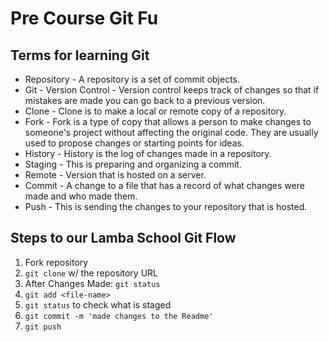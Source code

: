 # Pre Course Git Fu

## Terms for learning Git
 * Repository - A repository is a set of commit objects.
 * Git - Version Control - Version control keeps track of changes so that if mistakes are made you can go back to a previous version.
 * Clone - Clone is to make a local or remote copy of a repository.
 * Fork - Fork is a type of copy that allows a person to make changes to someone's project without affecting the original code. They are usually used to propose changes or starting points for ideas.
 * History - History is the log of changes made in a repository.
 * Staging - This is preparing and organizing a commit.
 * Remote - Version that is hosted on a server.
 * Commit - A change to a file that has a record of what changes were made and who made them.
 * Push - This is sending the changes to your repository that is hosted.

## Steps to our Lamba School Git Flow
1. Fork repository
2. `git clone` w/ the repository URL 
3. After Changes Made: `git status`
4. `git add <file-name>` 
5. `git status` to check what is staged
6. `git commit -m 'made changes to the Readme'`
7. `git push`

